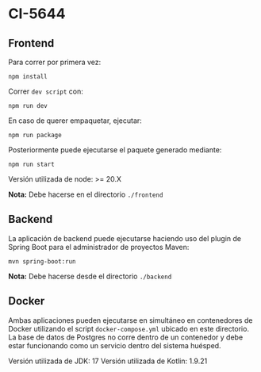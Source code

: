 # CI-5644

## Frontend
Para correr por primera vez:
```
npm install
```

Correr `dev script` con:
```
npm run dev
```

En caso de querer empaquetar, ejecutar:
```
npm run package
```

Posteriormente puede ejecutarse el paquete generado mediante:
```
npm run start
```

Versión utilizada de node: >= 20.X

**Nota:** Debe hacerse en el directorio `./frontend`

## Backend

La aplicación de backend puede ejecutarse haciendo uso del plugin de Spring Boot para el administrador de proyectos Maven:
```
mvn spring-boot:run
```

**Nota:** Debe hacerse desde el directorio `./backend`

## Docker

Ambas aplicaciones pueden ejecutarse en simultáneo en contenedores de Docker utilizando el script `docker-compose.yml` ubicado en este directorio. 
La base de datos de Postgres no corre dentro de un contenedor y debe estar funcionando como un servicio dentro del sistema huésped.

Versión utilizada de JDK: 17
Versión utilizada de Kotlin: 1.9.21
